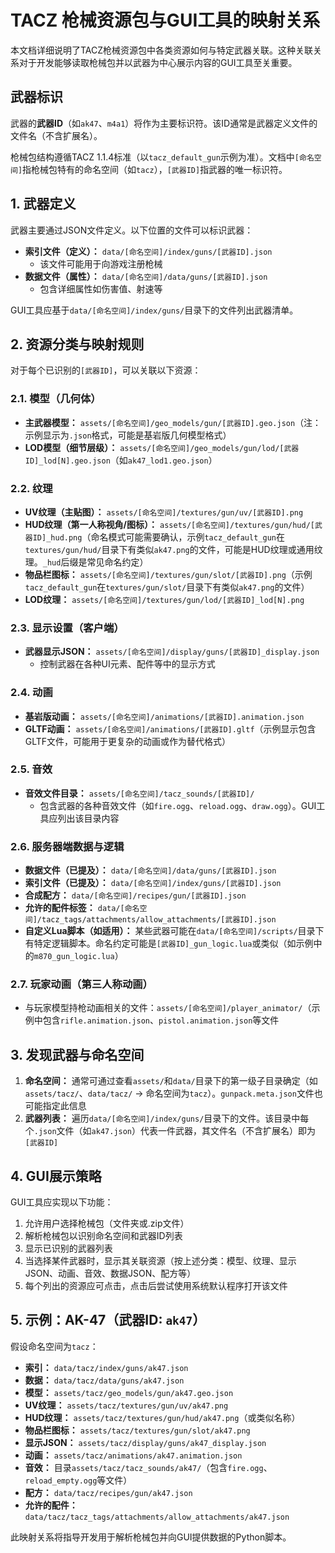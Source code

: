 # TACZ 枪械资源包与GUI工具的映射关系

本文档详细说明了TACZ枪械资源包中各类资源如何与特定武器关联。这种关联关系对于开发能够读取枪械包并以武器为中心展示内容的GUI工具至关重要。

## 武器标识

武器的**武器ID**（如`ak47`、`m4a1`）将作为主要标识符。该ID通常是武器定义文件的文件名（不含扩展名）。

枪械包结构遵循TACZ 1.1.4标准（以`tacz_default_gun`示例为准）。文档中`[命名空间]`指枪械包特有的命名空间（如`tacz`），`[武器ID]`指武器的唯一标识符。

## 1. 武器定义

武器主要通过JSON文件定义。以下位置的文件可以标识武器：

*   **索引文件（定义）：** `data/[命名空间]/index/guns/[武器ID].json`
    *   该文件可能用于向游戏注册枪械
*   **数据文件（属性）：** `data/[命名空间]/data/guns/[武器ID].json`
    *   包含详细属性如伤害值、射速等

GUI工具应基于`data/[命名空间]/index/guns/`目录下的文件列出武器清单。

## 2. 资源分类与映射规则

对于每个已识别的`[武器ID]`，可以关联以下资源：

### 2.1. 模型（几何体）

*   **主武器模型：** `assets/[命名空间]/geo_models/gun/[武器ID].geo.json`（注：示例显示为`.json`格式，可能是基岩版几何模型格式）
*   **LOD模型（细节层级）：** `assets/[命名空间]/geo_models/gun/lod/[武器ID]_lod[N].geo.json`（如`ak47_lod1.geo.json`）

### 2.2. 纹理

*   **UV纹理（主贴图）：** `assets/[命名空间]/textures/gun/uv/[武器ID].png`
*   **HUD纹理（第一人称视角/图标）：** `assets/[命名空间]/textures/gun/hud/[武器ID]_hud.png`（命名模式可能需要确认，示例`tacz_default_gun`在`textures/gun/hud/`目录下有类似`ak47.png`的文件，可能是HUD纹理或通用纹理。`_hud`后缀是常见命名约定）
*   **物品栏图标：** `assets/[命名空间]/textures/gun/slot/[武器ID].png`（示例`tacz_default_gun`在`textures/gun/slot/`目录下有类似`ak47.png`的文件）
*   **LOD纹理：** `assets/[命名空间]/textures/gun/lod/[武器ID]_lod[N].png`

### 2.3. 显示设置（客户端）

*   **武器显示JSON：** `assets/[命名空间]/display/guns/[武器ID]_display.json`
    *   控制武器在各种UI元素、配件等中的显示方式

### 2.4. 动画

*   **基岩版动画：** `assets/[命名空间]/animations/[武器ID].animation.json`
*   **GLTF动画：** `assets/[命名空间]/animations/[武器ID].gltf`（示例显示包含GLTF文件，可能用于更复杂的动画或作为替代格式）

### 2.5. 音效

*   **音效文件目录：** `assets/[命名空间]/tacz_sounds/[武器ID]/`
    *   包含武器的各种音效文件（如`fire.ogg`、`reload.ogg`、`draw.ogg`）。GUI工具应列出该目录内容

### 2.6. 服务器端数据与逻辑

*   **数据文件（已提及）：** `data/[命名空间]/data/guns/[武器ID].json`
*   **索引文件（已提及）：** `data/[命名空间]/index/guns/[武器ID].json`
*   **合成配方：** `data/[命名空间]/recipes/gun/[武器ID].json`
*   **允许的配件标签：** `data/[命名空间]/tacz_tags/attachments/allow_attachments/[武器ID].json`
*   **自定义Lua脚本（如适用）：** 某些武器可能在`data/[命名空间]/scripts/`目录下有特定逻辑脚本。命名约定可能是`[武器ID]_gun_logic.lua`或类似（如示例中的`m870_gun_logic.lua`）

### 2.7. 玩家动画（第三人称动画）

*   与玩家模型持枪动画相关的文件：`assets/[命名空间]/player_animator/`（示例中包含`rifle.animation.json`、`pistol.animation.json`等文件

## 3. 发现武器与命名空间

1.  **命名空间：** 通常可通过查看`assets/`和`data/`目录下的第一级子目录确定（如`assets/tacz/`、`data/tacz/` → 命名空间为`tacz`）。`gunpack.meta.json`文件也可能指定此信息
2.  **武器列表：** 遍历`data/[命名空间]/index/guns/`目录下的文件。该目录中每个`.json`文件（如`ak47.json`）代表一件武器，其文件名（不含扩展名）即为`[武器ID]`

## 4. GUI展示策略

GUI工具应实现以下功能：

1.  允许用户选择枪械包（文件夹或.zip文件）
2.  解析枪械包以识别命名空间和武器ID列表
3.  显示已识别的武器列表
4.  当选择某件武器时，显示其关联资源（按上述分类：模型、纹理、显示JSON、动画、音效、数据JSON、配方等）
5.  每个列出的资源应可点击，点击后尝试使用系统默认程序打开该文件

## 5. 示例：AK-47（武器ID: `ak47`）

假设命名空间为`tacz`：

*   **索引：** `data/tacz/index/guns/ak47.json`
*   **数据：** `data/tacz/data/guns/ak47.json`
*   **模型：** `assets/tacz/geo_models/gun/ak47.geo.json`
*   **UV纹理：** `assets/tacz/textures/gun/uv/ak47.png`
*   **HUD纹理：** `assets/tacz/textures/gun/hud/ak47.png`（或类似名称）
*   **物品栏图标：** `assets/tacz/textures/gun/slot/ak47.png`
*   **显示JSON：** `assets/tacz/display/guns/ak47_display.json`
*   **动画：** `assets/tacz/animations/ak47.animation.json`
*   **音效：** 目录`assets/tacz/tacz_sounds/ak47/`（包含`fire.ogg`、`reload_empty.ogg`等文件）
*   **配方：** `data/tacz/recipes/gun/ak47.json`
*   **允许的配件：** `data/tacz/tacz_tags/attachments/allow_attachments/ak47.json`

此映射关系将指导开发用于解析枪械包并向GUI提供数据的Python脚本。

